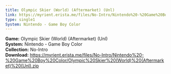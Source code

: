 ```yaml
---
title: Olympic Skier (World) (Aftermarket) (Unl)
link: https://myrient.erista.me/files/No-Intro/Nintendo%20-%20Game%20Boy%20Color/Olympic%20Skier%20(World)%20(Aftermarket)%20(Unl).zip
type: single1
System: Nintendo - Game Boy Color
---
```

<b>Game:</b> Olympic Skier (World) (Aftermarket) (Unl)<br>
<b>System:</b> Nintendo - Game Boy Color<br>
<b>Collection:</b> No-Intro<br>
<b>Download:</b> https://myrient.erista.me/files/No-Intro/Nintendo%20-%20Game%20Boy%20Color/Olympic%20Skier%20(World)%20(Aftermarket)%20(Unl).zip